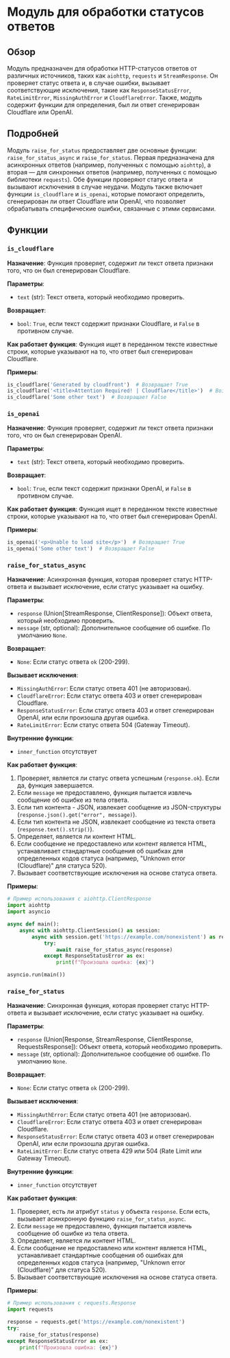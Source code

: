 # Модуль для обработки статусов ответов

## Обзор

Модуль предназначен для обработки HTTP-статусов ответов от различных источников, таких как `aiohttp`, `requests` и `StreamResponse`. Он проверяет статус ответа и, в случае ошибки, вызывает соответствующие исключения, такие как `ResponseStatusError`, `RateLimitError`, `MissingAuthError` и `CloudflareError`. Также, модуль содержит функции для определения, был ли ответ сгенерирован Cloudflare или OpenAI.

## Подробней

Модуль `raise_for_status` предоставляет две основные функции: `raise_for_status_async` и `raise_for_status`. Первая предназначена для асинхронных ответов (например, полученных с помощью `aiohttp`), а вторая — для синхронных ответов (например, полученных с помощью библиотеки `requests`). Обе функции проверяют статус ответа и вызывают исключения в случае неудачи. Модуль также включает функции `is_cloudflare` и `is_openai`, которые помогают определить, сгенерирован ли ответ Cloudflare или OpenAI, что позволяет обрабатывать специфические ошибки, связанные с этими сервисами.

## Функции

### `is_cloudflare`

**Назначение**:
Функция проверяет, содержит ли текст ответа признаки того, что он был сгенерирован Cloudflare.

**Параметры**:
- `text` (str): Текст ответа, который необходимо проверить.

**Возвращает**:
- `bool`: `True`, если текст содержит признаки Cloudflare, и `False` в противном случае.

**Как работает функция**:
Функция ищет в переданном тексте известные строки, которые указывают на то, что ответ был сгенерирован Cloudflare.

**Примеры**:

```python
is_cloudflare('Generated by cloudfront')  # Возвращает True
is_cloudflare('<title>Attention Required! | Cloudflare</title>')  # Возвращает True
is_cloudflare('Some other text')  # Возвращает False
```

### `is_openai`

**Назначение**:
Функция проверяет, содержит ли текст ответа признаки того, что он был сгенерирован OpenAI.

**Параметры**:
- `text` (str): Текст ответа, который необходимо проверить.

**Возвращает**:
- `bool`: `True`, если текст содержит признаки OpenAI, и `False` в противном случае.

**Как работает функция**:
Функция ищет в переданном тексте известные строки, которые указывают на то, что ответ был сгенерирован OpenAI.

**Примеры**:

```python
is_openai('<p>Unable to load site</p>')  # Возвращает True
is_openai('Some other text')  # Возвращает False
```

### `raise_for_status_async`

**Назначение**:
Асинхронная функция, которая проверяет статус HTTP-ответа и вызывает исключение, если статус указывает на ошибку.

**Параметры**:
- `response` (Union[StreamResponse, ClientResponse]): Объект ответа, который необходимо проверить.
- `message` (str, optional): Дополнительное сообщение об ошибке. По умолчанию `None`.

**Возвращает**:
- `None`: Если статус ответа `ok` (200-299).

**Вызывает исключения**:
- `MissingAuthError`: Если статус ответа 401 (не авторизован).
- `CloudflareError`: Если статус ответа 403 и ответ сгенерирован Cloudflare.
- `ResponseStatusError`: Если статус ответа 403 и ответ сгенерирован OpenAI, или если произошла другая ошибка.
- `RateLimitError`: Если статус ответа 504 (Gateway Timeout).

**Внутренние функции**:

*   `inner_function` отсутствует

**Как работает функция**:
1.  Проверяет, является ли статус ответа успешным (`response.ok`). Если да, функция завершается.
2.  Если `message` не предоставлено, функция пытается извлечь сообщение об ошибке из тела ответа.
3.  Если тип контента - JSON, извлекает сообщение из JSON-структуры (`response.json().get("error", message)`).
4.  Если тип контента не JSON, извлекает сообщение из текста ответа (`response.text().strip()`).
5.  Определяет, является ли контент HTML.
6.  Если сообщение не предоставлено или контент является HTML, устанавливает стандартные сообщения об ошибках для определенных кодов статуса (например, "Unknown error (Cloudflare)" для статуса 520).
7.  Вызывает соответствующие исключения на основе статуса ответа.

**Примеры**:

```python
# Пример использования с aiohttp.ClientResponse
import aiohttp
import asyncio

async def main():
    async with aiohttp.ClientSession() as session:
        async with session.get('https://example.com/nonexistent') as response:
            try:
                await raise_for_status_async(response)
            except ResponseStatusError as ex:
                print(f"Произошла ошибка: {ex}")

asyncio.run(main())
```

### `raise_for_status`

**Назначение**:
Синхронная функция, которая проверяет статус HTTP-ответа и вызывает исключение, если статус указывает на ошибку.

**Параметры**:
- `response` (Union[Response, StreamResponse, ClientResponse, RequestsResponse]): Объект ответа, который необходимо проверить.
- `message` (str, optional): Дополнительное сообщение об ошибке. По умолчанию `None`.

**Возвращает**:
- `None`: Если статус ответа `ok` (200-299).

**Вызывает исключения**:
- `MissingAuthError`: Если статус ответа 401 (не авторизован).
- `CloudflareError`: Если статус ответа 403 и ответ сгенерирован Cloudflare.
- `ResponseStatusError`: Если статус ответа 403 и ответ сгенерирован OpenAI, или если произошла другая ошибка.
- `RateLimitError`: Если статус ответа 429 или 504 (Rate Limit или Gateway Timeout).

**Внутренние функции**:

*   `inner_function` отсутствует

**Как работает функция**:
1.  Проверяет, есть ли атрибут `status` у объекта `response`. Если есть, вызывает асинхронную функцию `raise_for_status_async`.
2.  Если `message` не предоставлено, функция пытается извлечь сообщение об ошибке из тела ответа.
3.  Определяет, является ли контент HTML.
4.  Если сообщение не предоставлено или контент является HTML, устанавливает стандартные сообщения об ошибках для определенных кодов статуса (например, "Unknown error (Cloudflare)" для статуса 520).
5.  Вызывает соответствующие исключения на основе статуса ответа.

**Примеры**:

```python
# Пример использования с requests.Response
import requests

response = requests.get('https://example.com/nonexistent')
try:
    raise_for_status(response)
except ResponseStatusError as ex:
    print(f"Произошла ошибка: {ex}")
```